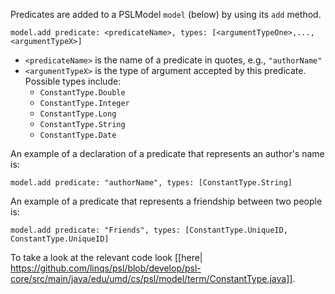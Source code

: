 Predicates are added to a PSLModel `model` (below) by using its `add` method. <br/>

`model.add predicate: <predicateName>, types: [<argumentTypeOne>,...,<argumentTypeX>]`<br/>

* `<predicateName>` is the name of a predicate in quotes, e.g., `"authorName"`
* `<argumentTypeX>` is the type of argument accepted by this predicate. Possible types include: 
    * `ConstantType.Double`
    * `ConstantType.Integer`
    * `ConstantType.Long`
    * `ConstantType.String`
    * `ConstantType.Date`   

An example of a declaration of a predicate that represents an author's name is: 

`model.add predicate: "authorName", types: [ConstantType.String]`

An example of a predicate that represents a friendship between two people is: 

`model.add predicate: "Friends", types: [ConstantType.UniqueID, ConstantType.UniqueID]`

To take a look at the relevant code look [[here| https://github.com/linqs/psl/blob/develop/psl-core/src/main/java/edu/umd/cs/psl/model/term/ConstantType.java]]. 

